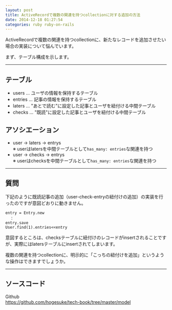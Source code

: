 ```yaml
---
layout: post
title: ActiveRecordで複数の関連を持つcollectionに対する追加の方法
date: 2014-12-18 01:27:54
categories: ruby ruby-on-rails
---
```

<!-- {% raw %} -->
<p>ActiveRecordで複数の関連を持つcollectionに、新たなレコードを追加させたい場合の実装について悩んでいます。</p>

<p>まず、テーブル構成を示します。</p>

<hr>

<h2>テーブル</h2>

<ul>
<li>users … ユーザの情報を保持するテーブル</li>
<li>entries … 記事の情報を保持するテーブル</li>
<li>laters … "あとで読む"に設定した記事とユーザを紐付ける中間テーブル</li>
<li>checks … "既読"に設定した記事とユーザを紐付ける中間テーブル</li>
</ul>

<h2>アソシエーション</h2>

<ul>
<li>user → laters → entrys<br>
※ userはlatersを中間テーブルとして<code>has_many: entries</code>な関連を持つ</li>
<li>user → checks → entrys<br>
※ userはchecksを中間テーブルとして<code>has_many: entries</code>な関連を持つ</li>
</ul>

<hr>

<h2>質問</h2>

<p>下記のように既読記事の追加（user-check-entryの紐付けの追加）の実装を行ったのですが意図どおりに動きません。</p>

<pre><code>entry = Entry.new
  ：
entry.save
User.find(1).entries&lt;&lt;entry
</code></pre>

<p>意図するところは、checksテーブルに紐付けのレコードがinsertされることですが、実際にはlatersテーブルにinsertされてしまいます。  </p>

<p>複数の関連を持つcollectionに、明示的に「こっちの紐付けを追加」というような操作はできますでしょうか。</p>

<hr>

<h2>ソースコード</h2>

<p>Github<br>
<a href="https://github.com/hogesuke/tech-book/tree/master/model">https://github.com/hogesuke/tech-book/tree/master/model</a></p>
<!-- {% endraw %} -->
